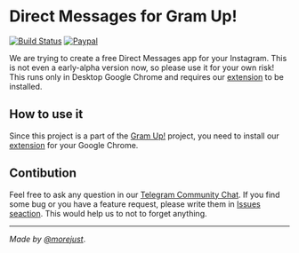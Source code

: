# Direct Messages for Gram Up!

[![Build Status](https://travis-ci.org/instagrambot/gramup-dm.svg?branch=master)](https://travis-ci.org/instagrambot/gramup-dm) 
[![Paypal](https://img.shields.io/badge/Donate-PayPal-green.svg)](https://paypal.me/okhlopkov)

We are trying to create a free Direct Messages app for your Instagram. This is not even a early-alpha version now, so please use it for your own risk! This runs only in Desktop Google Chrome and requires our [extension](https://get.gramup.me) to be installed.

## How to use it

Since this project is a part of the [Gram Up!](https://gramup.me/) project, you need to install our [extension](https://get.gramup.me/) for your Google Chrome. 

## Contibution

Feel free to ask any question in our [Telegram Community Chat](https://t.me/instabotproject). If you find some bug or you have a feature request, please write them in [Issues seaction](https://github.com/instagrambot/gramup-dm/issues/new). This would help us to not to forget anything.


----


_Made by [@morejust](https://morejust.foundation)_.

